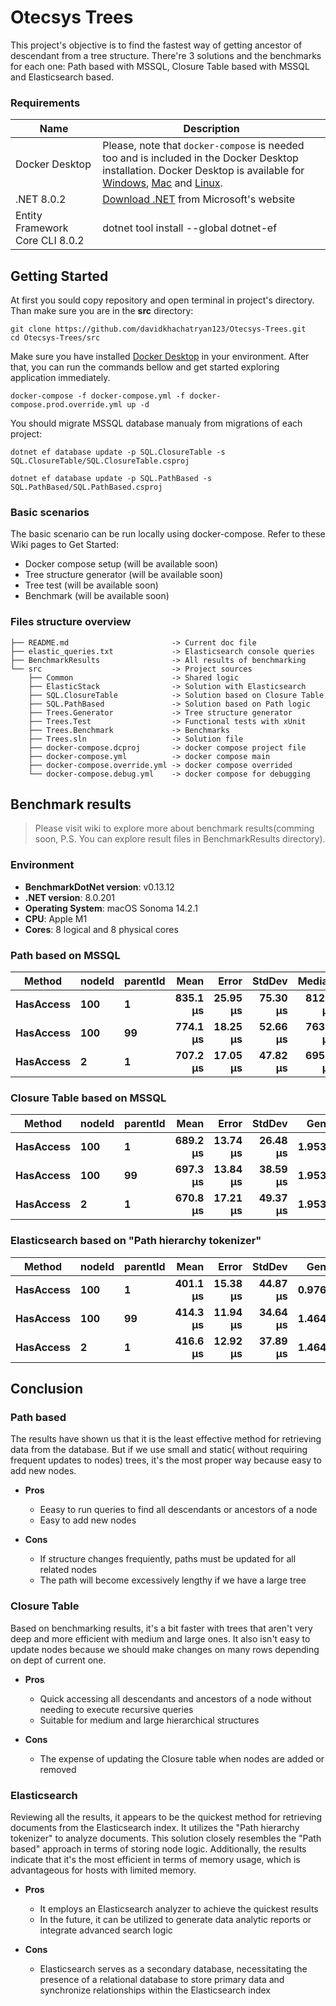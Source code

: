 # Otecsys Trees

This project's objective is to find the fastest way of getting ancestor of descendant from a tree structure. There're 3 solutions and the benchmarks for each one: Path based with MSSQL, Closure Table based with MSSQL and Elasticsearch based.

### Requirements

| Name   | Description |
| ------ | ----------- |
| Docker Desktop | Please, note that `docker-compose` is needed too and is included in the Docker Desktop installation. Docker Desktop is available for [Windows](https://docs.docker.com/desktop/install/windows-install/), [Mac](https://docs.docker.com/desktop/install/mac-install/) and [Linux](https://docs.docker.com/desktop/install/linux-install/). |
| .NET 8.0.2 | [Download .NET](https://dotnet.microsoft.com/en-us/download/dotnet/8.0) from Microsoft's website |
| Entity Framework Core CLI 8.0.2 | dotnet tool install --global dotnet-ef |

## Getting Started

At first you sould copy repository and open terminal in project's directory. Than make sure you are in the **src** directory:

```
git clone https://github.com/davidkhachatryan123/Otecsys-Trees.git 
cd Otecsys-Trees/src
```

Make sure you have installed [Docker Desktop](https://docs.docker.com/docker-for-windows/install/) in your environment. After that, you can run the commands bellow and get started exploring application immediately.

```
docker-compose -f docker-compose.yml -f docker-compose.prod.override.yml up -d
```

You should migrate MSSQL database manualy from migrations of each project:

```
dotnet ef database update -p SQL.ClosureTable -s SQL.ClosureTable/SQL.ClosureTable.csproj

dotnet ef database update -p SQL.PathBased -s SQL.PathBased/SQL.PathBased.csproj
```

### Basic scenarios

The basic scenario can be run locally using docker-compose. Refer to these Wiki pages to Get Started:

- Docker compose setup (will be available soon)
- Tree structure generator (will be available soon)
- Tree test (will be available soon)
- Benchmark (will be available soon)

### Files structure overview

```
├── README.md                       -> Current doc file
├── elastic_queries.txt             -> Elasticsearch console queries
├── BenchmarkResults                -> All results of benchmarking
└── src                             -> Project sources
    ├── Common                      -> Shared logic
    ├── ElasticStack                -> Solution with Elasticsearch
    ├── SQL.ClosureTable            -> Solution based on Closure Table
    ├── SQL.PathBased               -> Solution based on Path logic
    ├── Trees.Generator             -> Tree structure generator
    ├── Trees.Test                  -> Functional tests with xUnit
    ├── Trees.Benchmark             -> Benchmarks
    ├── Trees.sln                   -> Solution file
    ├── docker-compose.dcproj       -> docker compose project file
    ├── docker-compose.yml          -> docker compose main
    ├── docker-compose.override.yml -> docker compose overrided
    └── docker-compose.debug.yml    -> docker compose for debugging
```

## Benchmark results

> Please visit wiki to explore more about benchmark results(comming soon, P.S. You can explore result files in BenchmarkResults directory).

### Environment

* **BenchmarkDotNet version**: v0.13.12
* **.NET version**: 8.0.201
* **Operating System**: macOS Sonoma 14.2.1
* **CPU**: Apple M1
* **Cores**: 8 logical and 8 physical cores

### Path based on MSSQL

| Method | nodeId | parentId | Mean | Error | StdDev| Median | Gen0 | Allocated |
|----------------- |------- |--------- |---------:|---------:|---------:|---------:|-------:|----------:|
| **HasAccess**        | **100**    | **1**        | **835.1 μs** | **25.95 μs** | **75.30 μs** | **812.4 μs** | **1.9531** |  **13.62 KB** |
| **HasAccess**        | **100**    | **99**       | **774.1 μs** | **18.25 μs** | **52.66 μs** | **763.2 μs** | **1.9531** |  **13.95 KB** |
| **HasAccess**        | **2**      | **1**        | **707.2 μs** | **17.05 μs** | **47.82 μs** | **695.7 μs** | **1.9531** |  **13.32 KB** |

### Closure Table based on MSSQL

| Method | nodeId | parentId | Mean | Error | StdDev | Gen0 | Allocated |
|-------------------- |------- |--------- |-----------:|----------:|----------:|-------:|----------:|
| **HasAccess** | **100**    | **1**        | **689.2 μs** | **13.74 μs** | **26.48 μs** | **1.9531** |  **12.91 KB** |
| **HasAccess** | **100**    | **99**       | **697.3 μs** | **13.84 μs** | **38.59 μs** | **1.9531** |  **12.96 KB** |
| **HasAccess** | **2**      | **1**        | **670.8 μs** | **17.21 μs** | **49.37 μs** | **1.9531** |  **12.97 KB** |

### Elasticsearch based on "Path hierarchy tokenizer"

| Method | nodeId | parentId | Mean | Error | StdDev | Gen0 | Allocated |
|-------------------- |------- |--------- |-----------:|----------:|----------:|-------:|----------:|
| **HasAccess**            | **100**    | **1**        |   **401.1 μs** |  **15.38 μs** |  **44.87 μs** | **0.9766** |  **11.02 KB** |
| **HasAccess**            | **100**    | **99**       |   **414.3 μs** |  **11.94 μs** |  **34.64 μs** | **1.4648** |  **11.02 KB** |
| **HasAccess**            | **2**      | **1**        |   **416.6 μs** |  **12.92 μs** |  **37.89 μs** | **1.4648** |   **9.77 KB** |


## Conclusion

### Path based

The results have shown us that it is the least effective method for retrieving data from the database. But if we use small and static(
without requiring frequent updates to nodes) trees, it's the most proper way because easy to add new nodes.

* **Pros**
  + Eeasy to run queries to find all descendants or ancestors of a node
  + Easy to add new nodes

* **Cons**
  + If structure changes frequiently, paths must be updated for all related nodes
  + The path will become excessively lengthy if we have a large tree

### Closure Table

Based on benchmarking results, it's a bit faster with trees that aren't very deep and more efficient with medium and large ones. It also isn't easy to update nodes because we should make changes on many rows depending on dept of current one.

* **Pros**
  + Quick accessing all descendants and ancestors of a node without needing to execute recursive queries
  + Suitable for medium and large hierarchical structures

* **Cons**
  + The expense of updating the Closure table when nodes are added or removed

### Elasticsearch

Reviewing all the results, it appears to be the quickest method for retrieving documents from the Elasticsearch index. It utilizes the "Path hierarchy tokenizer" to analyze documents. This solution closely resembles the "Path based" approach in terms of storing node logic. Additionally, the results indicate that it's the most efficient in terms of memory usage, which is advantageous for hosts with limited memory.

* **Pros**
  + It employs an Elasticsearch analyzer to achieve the quickest results
  + In the future, it can be utilized to generate data analytic reports or integrate advanced search logic

* **Cons**
  + Elasticsearch serves as a secondary database, necessitating the presence of a relational database to store primary data and synchronize relationships within the Elasticsearch index

